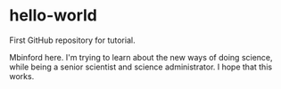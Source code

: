 # hello-world
First GitHub repository for tutorial.

Mbinford here. I'm trying to learn about the new ways of doing science, while being a senior scientist and science administrator.
I hope that this works.
